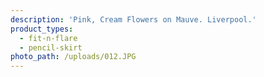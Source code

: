 ```yaml
---
description: 'Pink, Cream Flowers on Mauve. Liverpool.'
product_types:
  - fit-n-flare
  - pencil-skirt
photo_path: /uploads/012.JPG
---
```

